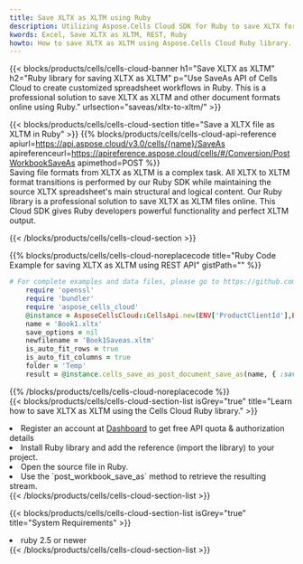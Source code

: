 ```yaml
---
title: Save XLTX as XLTM using Ruby 
description: Utilizing Aspose.Cells Cloud SDK for Ruby to save XLTX format file as XLTM format file. 
kwords: Excel, Save XLTX as XLTM, REST, Ruby
howto: How to save XLTX as XLTM using Aspose.Cells Cloud Ruby library.
---
```



{{< blocks/products/cells/cells-cloud-banner h1="Save XLTX as XLTM" h2="Ruby library for saving XLTX as XLTM" p="Use SaveAs API of Cells Cloud to create customized spreadsheet workflows in Ruby. This is a professional solution to save XLTX as XLTM and other document formats online using Ruby." urlsection="saveas/xltx-to-xltm/" >}}

{{< blocks/products/cells/cells-cloud-section  title="Save a XLTX file as XLTM in Ruby" >}}
{{% blocks/products/cells/cells-cloud-api-reference  apiurl=https://api.aspose.cloud/v3.0/cells/{name}/SaveAs  apireferenceurl=https://apireference.aspose.cloud/cells/#/Conversion/PostWorkbookSaveAs  apimethod=POST %}}
<br/>
Saving file formats from XLTX as XLTM is a complex task. All XLTX to XLTM format transitions is performed by our Ruby SDK while maintaining the source XLTX spreadsheet's main structural and logical content. Our Ruby library is a professional solution to save XLTX as XLTM files online. This Cloud SDK gives Ruby developers powerful functionality and perfect XLTM output.

{{< /blocks/products/cells/cells-cloud-section >}}

{{% blocks/products/cells/cells-cloud-noreplacecode title="Ruby Code Example for saving XLTX as XLTM using REST API" gistPath="" %}}
  
```ruby
# For complete examples and data files, please go to https://github.com/aspose-cells-cloud/aspose-cells-cloud-ruby/
    require 'openssl'
    require 'bundler'
    require 'aspose_cells_cloud'
    @instance = AsposeCellsCloud::CellsApi.new(ENV['ProductClientId'],ENV['ProductClientSecret'])
    name = 'Book1.xltx'
    save_options = nil
    newfilename = 'Book1Saveas.xltm'
    is_auto_fit_rows = true
    is_auto_fit_columns = true
    folder = 'Temp'
    result = @instance.cells_save_as_post_document_save_as(name, { :save_options=>save_options, :newfilename=>(folder+"/"+newfilename), :is_auto_fit_rows=>is_auto_fit_rows, :is_auto_fit_columns=>is_auto_fit_columns, :folder=>folder})
```
  
{{% /blocks/products/cells/cells-cloud-noreplacecode  %}}
<br/>
{{< blocks/products/cells/cells-cloud-section-list isGrey="true"  title="Learn how to save XLTX as XLTM using the Cells Cloud Ruby library." >}}
<li>Register an account at <a href="https://dashboard.aspose.cloud/">Dashboard</a> to get free API quota & authorization details</li>
<li>Install Ruby library and add the reference (import the library) to your project.</li>
<li>Open the source file in Ruby.</li>
<li>Use the `post_workbook_save_as` method to retrieve the resulting stream.</li>
{{< /blocks/products/cells/cells-cloud-section-list >}}

{{< blocks/products/cells/cells-cloud-section-list isGrey="true"  title="System Requirements" >}}
<li>ruby 2.5 or newer</li>
{{< /blocks/products/cells/cells-cloud-section-list >}}
